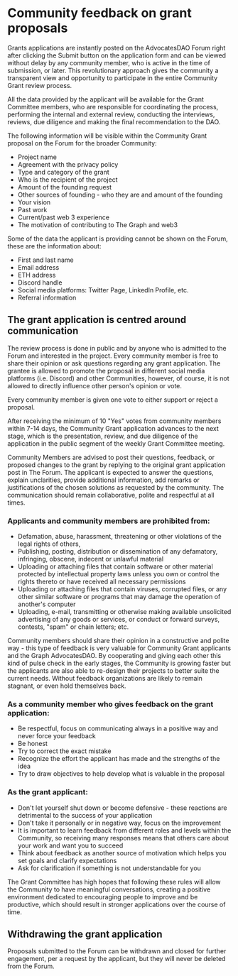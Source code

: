 # Community feedback on grant proposals

Grants applications are instantly posted on the AdvocatesDAO Forum right after clicking the Submit button on the application form and can be viewed without delay by any community member, who is active in the time of submission, or later. This revolutionary approach gives the community a transparent view and opportunity to participate in the entire Community Grant review process. 


All the data provided by the applicant will be available for the Grant Committee members, who are responsible for coordinating the process, performing the internal and external review, conducting the interviews, reviews, due diligence and making the final recommendation to the DAO.


The following information will be visible within the Community Grant proposal on the Forum for the broader Community:

* Project name
* Agreement with the privacy policy
* Type and category of the grant
* Who is the recipient of the project
* Amount of the founding request
* Other sources of founding - who they are and amount of the founding
* Your vision
* Past work
* Current/past web 3 experience
* The motivation of contributing to The Graph and web3


Some of the data the applicant is providing cannot be shown on the Forum, these are the information about:

* First and last name
* Email address
* ETH address
* Discord handle
* Social media platforms: Twitter Page, LinkedIn Profile, etc. 
* Referral information


## The grant application is centred around communication

The review process is done in public and by anyone who is admitted to the Forum and interested in the project. Every community member is free to share their opinion or ask questions regarding any grant application. The grantee is allowed to promote the proposal in different social media platforms (i.e. Discord) and other Communities, however, of course, it is not allowed to directly influence other person's opinion or vote.

Every community member is given one vote to either support or reject a proposal.

After receiving the minimum of 10 "Yes" votes from community members within 7-14 days, the Community Grant application advances to the next stage, which is the presentation, review, and due diligence  of the application in the public segment of the weekly Grant Committee meeting.

Community Members are advised to post their questions, feedback, or proposed changes to the grant by replying to the original grant application post in The Forum. The applicant is expected to answer the questions, explain unclarities, provide additional information, add remarks or justifications of the chosen solutions as requested by the community. The communication should remain collaborative, polite  and respectful at all times.

### Applicants and community members are prohibited from:

* Defamation, abuse, harassment, threatening or other violations of the legal rights of others,
* Publishing, posting, distribution or dissemination of any defamatory, infringing, obscene, indecent or unlawful material
* Uploading or attaching files that contain software or other material protected by intellectual property laws unless you own or control the rights thereto or have received all necessary permissions
* Uploading or attaching files that contain viruses, corrupted files, or any other similar software or programs that may damage the operation of another's computer
* Uploading, e-mail, transmitting or otherwise making available unsolicited advertising of any goods or services, or conduct or forward surveys, contests, "spam" or chain letters; etc.

Community members should share their opinion in a constructive and polite way - this type of feedback is very valuable for Community Grant applicants and the Graph AdvocatesDAO. By cooperating and giving each other this kind of pulse check in the early stages, the Community is growing faster but the applicants are also able to re-design their projects to better suite the current needs. Without feedback organizations are likely to remain stagnant, or even hold themselves back.

### As a community member who gives feedback on the grant application:

* Be respectful, focus on communicating always in a positive way and never force your feedback
* Be honest
* Try to correct the exact mistake
* Recognize the effort the applicant has made and the strengths of the idea
* Try to draw objectives to help develop what is valuable in the proposal

### As the grant applicant:

* Don't let yourself shut down or become defensive - these reactions are detrimental to the success of your application
* Don't take it personally or in negative way, focus on the improvement
* It is important to learn feedback from different roles and levels within the Community, so receiving many responses means that others care about your work and want you to succeed
* Think about feedback as another source of motivation which helps you set goals and clarify expectations
* Ask for clarification if something is not understandable for you

The Grant Committee has high hopes that following these rules will allow the Community to have meaningful conversations, creating a positive environment dedicated to encouraging people to improve and be productive, which should result in stronger applications over the course of time.

## Withdrawing the grant application
Proposals submitted to the Forum can be withdrawn and closed for further engagement, per a request by the applicant, but they will never be deleted from the Forum.

